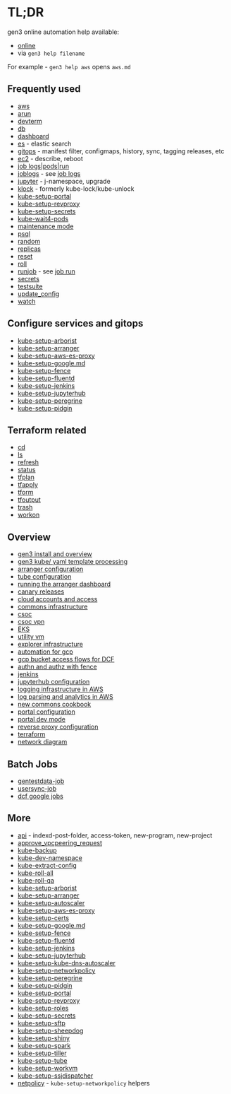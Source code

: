 # TL;DR

gen3 online automation help available:
* [online](https://github.com/uc-cdis/cloud-automation/blob/master/doc/README.md)
* via `gen3 help filename`

For example - `gen3 help aws` opens `aws.md`

## Frequently used

* [aws](./aws.md)
* [arun](./arun.md)
* [devterm](./devterm.md)
* [db](./db.md)
* [dashboard](./dashboard.md)
* [es](./es.md) - elastic search
* [gitops](./gitops.md) - manifest filter, configmaps, history, sync, tagging releases, etc
* [ec2](./ec2.md) - describe, reboot
* [job logs|pods|run](./job.md)
* [joblogs](./job.md) - see [job logs](./job.md)
* [jupyter](./jupyter.md) - j-namespace, upgrade
* [klock](./klock.md) - formerly kube-lock/kube-unlock
* [kube-setup-portal](./kube-setup-portal.md)
* [kube-setup-revproxy](./kube-setup-revproxy.md)
* [kube-setup-secrets](./kube-setup-secrets.md)
* [kube-wait4-pods](./kube-wait4-pods.md)
* [maintenance mode](./maintenance.md)
* [psql](./psql.md)
* [random](./random.md)
* [replicas](./replicas.md)
* [reset](./reset.md)
* [roll](./roll.md)
* [runjob](./job.md) - see [job run](./job.md)
* [secrets](./secrets.md)
* [testsuite](./testsuite.md)
* [update_config](./update_config.md)
* [watch](./watch.md)


## Configure services and gitops

* [kube-setup-arborist](./kube-setup-arborist.md)
* [kube-setup-arranger](./kube-setup-arranger.md)
* [kube-setup-aws-es-proxy](./kube-setup-aws-es-proxy.md)
* [kube-setup-google.md](./kube-setup-google.md)
* [kube-setup-fence](./kube-setup-fence.md)
* [kube-setup-fluentd](./kube-setup-fluentd.md)
* [kube-setup-jenkins](./kube-setup-jenkins.md)
* [kube-setup-jupyterhub](./kube-setup-jupyterhub.md)
* [kube-setup-peregrine](./kube-setup-peregrine.md)
* [kube-setup-pidgin](./kube-setup-pidgin.md)

## Terraform related

* [cd](./terraform/cd.md)
* [ls](./terraform/ls.md)
* [refresh](./refresh.md)
* [status](./status.md)
* [tfplan](./terraform/tfplan.md)
* [tfapply](./terraform/tfapply.md)
* [tform](./terraform/tform.md)
* [tfoutput](./terraform/tfoutput.md)
* [trash](./trash.md)
* [workon](./terraform/workon.md)


## Overview

* [gen3 install and overview](../gen3/README.md)
* [gen3 kube/ yaml template processing](../kube/README.md)
* [arranger configuration](../kube/services/arranger/README.md)
* [tube configuration](../kube/services/tube/README.md)
* [running the arranger dashboard](../kube/services/arranger-dashboard/README.md)
* [canary releases](./canary.md)
* [cloud accounts and access](https://github.com/uc-cdis/cdis-wiki/blob/master/ops/AWS-Accounts.md)
* [commons infrastructure](./terraform/commonsOverview.md)
* [csoc](../CSOC_Documentation.md)
* [csoc vpn](../tf_files/aws/modules/vpn_nlb_central_csoc/README.md)
* [EKS](../tf_files/aws/modules/eks/README.md)
* [utility vm](../tf_files/aws/modules/utility-vm/README.md)
* [explorer infrastructure](https://github.com/uc-cdis/cdis-wiki/blob/master/dev/gen3/data_explorer/README.md)
* [automation for gcp](../tf_files/gcp/commons/README.md)
* [gcp bucket access flows for DCF](https://github.com/uc-cdis/fence/blob/master/docs/google_architecture.md)
* [authn and authz with fence](https://github.com/uc-cdis/fence/blob/master/README.md)
* [jenkins](../kube/services/jenkins/README.md)
* [jupyterhub configuration](../kube/services/jupyterhub/README.md)
* [logging infrastructure in AWS](../tf_files/aws/modules/common-logging/README.md)
* [log parsing and analytics in AWS](../kube/services/fluentd/README.md)
* [new commons cookbook](../README.md)
* [portal configuration](../kube/services/portal/README.md)
* [portal dev mode](https://github.com/uc-cdis/cdis-wiki/blob/master/dev/Local-development-for-Gen3.md#nginx-installation)
* [reverse proxy configuration](../kube/services/revproxy/README.md)
* [terraform](../tf_files/README.md)
* [network diagram](../README.md#network-diagram)

## Batch Jobs

* [gentestdata-job](../kube/services/jobs/README.md#gentestdata-job)
* [usersync-job](../kube/services/jobs/README.md#usersync-job)
* [dcf google jobs](../kube/services/jobs/README.md#google-jobs)

## More

* [api](./api.md) - indexd-post-folder, access-token, new-program, new-project
* [approve_vpcpeering_request](./approve_vpcpeering_request.md)
* [kube-backup](./kube-backup.md)
* [kube-dev-namespace](./kube-dev-namespace.md)
* [kube-extract-config](./kube-extract-config.md)
* [kube-roll-all](./kube-roll-all.md)
* [kube-roll-qa](./kube-roll-qa.md)
* [kube-setup-arborist](./kube-setup-arborist.md)
* [kube-setup-arranger](./kube-setup-arranger.md)
* [kube-setup-autoscaler](./kube-setup-autoscaler.md)
* [kube-setup-aws-es-proxy](./kube-setup-aws-es-proxy.md)
* [kube-setup-certs](./kube-setup-certs.md)
* [kube-setup-google.md](./kube-setup-google.md)
* [kube-setup-fence](./kube-setup-fence.md)
* [kube-setup-fluentd](./kube-setup-fluentd.md)
* [kube-setup-jenkins](./kube-setup-jenkins.md)
* [kube-setup-jupyterhub](./kube-setup-jupyterhub.md)
* [kube-setup-kube-dns-autoscaler](./kube-setup-kube-dns-autoscaler.md)
* [kube-setup-networkpolicy](./kube-setup-networkpolicy.md)
* [kube-setup-peregrine](./kube-setup-peregrine.md)
* [kube-setup-pidgin](./kube-setup-pidgin.md)
* [kube-setup-portal](./kube-setup-portal.md)
* [kube-setup-revproxy](./kube-setup-revproxy.md)
* [kube-setup-roles](./kube-setup-roles.md)
* [kube-setup-secrets](./kube-setup-secrets.md)
* [kube-setup-sftp](./kube-setup-sftp.md)
* [kube-setup-sheepdog](./kube-setup-sheepdog.md)
* [kube-setup-shiny](./kube-setup-shiny.md)
* [kube-setup-spark](./kube-setup-spark.md)
* [kube-setup-tiller](./kube-setup-tiller.md)
* [kube-setup-tube](./kube-setup-tube.md)
* [kube-setup-workvm](./kube-setup-workvm.md)
* [kube-setup-ssjdispatcher](./kube-setup-ssjdispatcher.md)
* [netpolicy](./netpolicy.md) - `kube-setup-networkpolicy` helpers